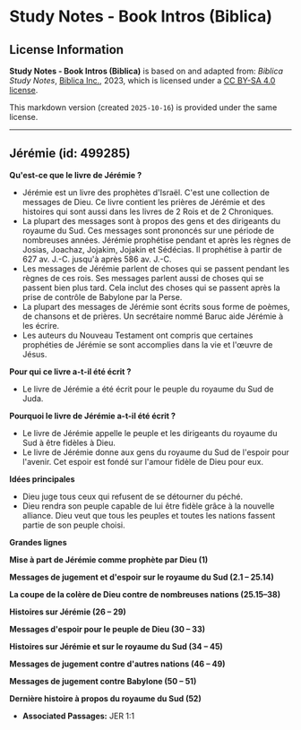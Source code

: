 # Study Notes - Book Intros (Biblica)

## License Information

**Study Notes - Book Intros (Biblica)** is based on and adapted from: _Biblica Study Notes_, [Biblica Inc.](https://www.biblica.com/), 2023, which is licensed under a [CC BY-SA 4.0 license](https://creativecommons.org/licenses/by-sa/4.0/legalcode.en).

This markdown version (created `2025-10-16`) is provided under the same license.



--------------------------------

## Jérémie (id: 499285)

**Qu'est\-ce que le livre de Jérémie ?**

* Jérémie est un livre des prophètes d'Israël. C'est une collection de messages de Dieu. Ce livre contient les prières de Jérémie et des histoires qui sont aussi dans les livres de 2 Rois et de 2 Chroniques.
* La plupart des messages sont à propos des gens et des dirigeants du royaume du Sud. Ces messages sont prononcés sur une période de nombreuses années. Jérémie prophétise pendant et après les règnes de Josias, Joachaz, Jojakim, Jojakin et Sédécias. Il prophétise à partir de 627 av. J.\-C. jusqu'à après 586 av. J.\-C.
* Les messages de Jérémie parlent de choses qui se passent pendant les règnes de ces rois. Ses messages parlent aussi de choses qui se passent bien plus tard. Cela inclut des choses qui se passent après la prise de contrôle de Babylone par la Perse.
* La plupart des messages de Jérémie sont écrits sous forme de poèmes, de chansons et de prières. Un secrétaire nommé Baruc aide Jérémie à les écrire.
* Les auteurs du Nouveau Testament ont compris que certaines prophéties de Jérémie se sont accomplies dans la vie et l'œuvre de Jésus.

**Pour qui ce livre a\-t\-il été écrit ?**

* Le livre de Jérémie a été écrit pour le peuple du royaume du Sud de Juda.

**Pourquoi le livre de Jérémie a\-t\-il été écrit ?**

* Le livre de Jérémie appelle le peuple et les dirigeants du royaume du Sud à être fidèles à Dieu.
* Le livre de Jérémie donne aux gens du royaume du Sud de l'espoir pour l'avenir. Cet espoir est fondé sur l'amour fidèle de Dieu pour eux.

**Idées principales**

* Dieu juge tous ceux qui refusent de se détourner du péché.
* Dieu rendra son peuple capable de lui être fidèle grâce à la nouvelle alliance. Dieu veut que tous les peuples et toutes les nations fassent partie de son peuple choisi.

**Grandes lignes**

**Mise à part de Jérémie comme prophète par Dieu (1\)**

**Messages de jugement et d'espoir sur le royaume du Sud (2\.1 – 25\.14\)**

**La coupe de la colère de Dieu contre de nombreuses nations (25\.15–38\)**

**Histoires sur Jérémie (26 – 29\)**

**Messages d'espoir pour le peuple de Dieu (30 ­– 33\)**

**Histoires sur Jérémie et sur le royaume du Sud (34 – 45\)**

**Messages de jugement contre d'autres nations (46 – 49\)**

**Messages de jugement contre Babylone (50 – 51\)**

**Dernière histoire à propos du royaume du Sud (52\)**

* **Associated Passages:** JER 1:1

